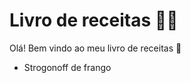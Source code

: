 # Livro de receitas :man_cook:

Olá! Bem vindo ao meu livro de receitas :bread:

* Strogonoff de frango
